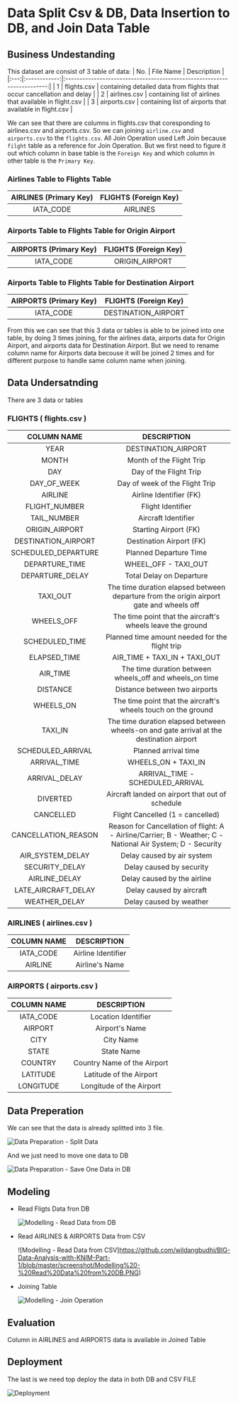 # Data Split Csv & DB, Data Insertion to DB, and Join Data Table

## Business Undestanding
This dataset are consist of 3 table of data:
| No. |   File Name  |                               Description                               |
|:---:|:------------:|:-----------------------------------------------------------------------:|
|  1  | flights.csv  | containing detailed data from flights that occur cancellation and delay |
|  2  | airlines.csv | containing list of airlines that available in flight.csv                |
|  3  | airports.csv | containing list of airports that available in flight.csv                |

We can see that there are columns in flights.csv that coresponding to airlines.csv and airports.csv. So we can joining ```airline.csv``` and ```airports.csv``` to the ```flights.csv```. All Join Operation used Left Join because ```filght``` table as a reference for Join Operation. But we first need to figure it out which column in base table is the ```Foreign Key``` and which column in other table is the ```Primary Key```.

### Airlines Table to Flights Table

| AIRLINES (Primary Key) | FLIGHTS (Foreign Key) |
|:----------------------:|:---------------------:|
|        IATA_CODE       |        AIRLINES       |

### Airports Table to Flights Table for Origin Airport

| AIRPORTS (Primary Key) | FLIGHTS (Foreign Key) |
|:----------------------:|:---------------------:|
|        IATA_CODE       |     ORIGIN_AIRPORT    |

### Airports Table to Flights Table for Destination Airport

| AIRPORTS (Primary Key) | FLIGHTS (Foreign Key) |
|:----------------------:|:---------------------:|
|        IATA_CODE       |  DESTINATION_AIRPORT  |

From this we can see that this 3 data or tables is able to be joined into one table, by doing 3 times joining, for the airlines data, airports data for Origin Airport, and airports data for Destination Airport. But we need to rename column name for Airports data becouse it will be joined 2 times and for different purpose to handle same column name when joining.

## Data Undersatnding
There are 3 data or tables

### FLIGHTS ( flights.csv )
|     COLUMN NAME     |                                                 DESCRIPTION                                                |
|:-------------------:|:----------------------------------------------------------------------------------------------------------:|
|         YEAR        | DESTINATION_AIRPORT                                                                                        |
|        MONTH        | Month of the Flight Trip                                                                                   |
|         DAY         | Day of the Flight Trip                                                                                     |
|     DAY_OF_WEEK     | Day of week of the Flight Trip                                                                             |
|       AIRLINE       | Airline Identifier (FK)                                                                                    |
|    FLIGHT_NUMBER    | Flight Identifier                                                                                          |
|     TAIL_NUMBER     | Aircraft Identifier                                                                                        |
|    ORIGIN_AIRPORT   | Starting Airport (FK)                                                                                      |
| DESTINATION_AIRPORT | Destination Airport (FK)                                                                                   |
| SCHEDULED_DEPARTURE | Planned Departure Time                                                                                     |
|    DEPARTURE_TIME   | WHEEL_OFF - TAXI_OUT                                                                                       |
|   DEPARTURE_DELAY   | Total Delay on Departure                                                                                   |
|       TAXI_OUT      | The time duration elapsed between departure from the origin airport gate and wheels off                    |
|      WHEELS_OFF     | The time point that the aircraft's wheels leave the ground                                                 |
|    SCHEDULED_TIME   | Planned time amount needed for the flight trip                                                             |
|     ELAPSED_TIME    | AIR_TIME + TAXI_IN + TAXI_OUT                                                                              |
|       AIR_TIME      | The time duration between wheels_off and wheels_on time                                                    |
|       DISTANCE      | Distance between two airports                                                                              |
|      WHEELS_ON      | The time point that the aircraft's wheels touch on the ground                                              |
|       TAXI_IN       | The time duration elapsed between wheels-on and gate arrival at the destination airport                    |
|  SCHEDULED_ARRIVAL  | Planned arrival time                                                                                       |
|     ARRIVAL_TIME    | WHEELS_ON + TAXI_IN                                                                                        |
|    ARRIVAL_DELAY    | ARRIVAL_TIME - SCHEDULED_ARRIVAL                                                                           |
|       DIVERTED      | Aircraft landed on airport that out of schedule                                                            |
|      CANCELLED      | Flight Cancelled (1 = cancelled)                                                                           |
| CANCELLATION_REASON | Reason for Cancellation of flight: A - Airline/Carrier; B - Weather; C - National Air System; D - Security |
|   AIR_SYSTEM_DELAY  | Delay caused by air system                                                                                 |
|    SECURITY_DELAY   | Delay caused by security                                                                                   |
|    AIRLINE_DELAY    | Delay caused by the airline                                                                                |
| LATE_AIRCRAFT_DELAY | Delay caused by aircraft                                                                                   |
|    WEATHER_DELAY    | Delay caused by weather                                                                                    |

### AIRLINES ( airlines.csv )

| COLUMN NAME |     DESCRIPTION    |
|:-----------:|:------------------:|
|  IATA_CODE  | Airline Identifier |
|   AIRLINE   | Airline's Name     |

### AIRPORTS ( airports.csv )

| COLUMN NAME |         DESCRIPTION         |
|:-----------:|:---------------------------:|
|  IATA_CODE  | Location Identifier         |
|   AIRPORT   | Airport's Name              |
|     CITY    | City Name                   |
|    STATE    | State Name                  |
|   COUNTRY   | Country Name of the Airport |
|   LATITUDE  | Latitude of the Airport     |
|  LONGITUDE  | Longitude of the Airport    |

## Data Preperation
We can see that the data is already splitted into 3 file.

![Data Preparation - Split Data](https://github.com/wildangbudhi/BIG-Data-Analysis-with-KNIM-Part-1/blob/master/screenshot/Data%20Preparation%20-%20Split%20Data.PNG)

And we just need to move one data to DB

![Data Preparation - Save One Data in DB](https://github.com/wildangbudhi/BIG-Data-Analysis-with-KNIM-Part-1/blob/master/screenshot/Data%20Preparation%20-%20Save%20One%20Data%20in%20DB.PNG)

## Modeling

- Read Fligts Data fron DB

    ![Modelling - Read Data from DB](https://github.com/wildangbudhi/BIG-Data-Analysis-with-KNIM-Part-1/blob/master/screenshot/Modelling%20-%20Read%20Data%20from%20DB.PNG)

- Read AIRLINES & AIRPORTS Data from CSV

    ![Modelling - Read Data from CSV]https://github.com/wildangbudhi/BIG-Data-Analysis-with-KNIM-Part-1/blob/master/screenshot/Modelling%20-%20Read%20Data%20from%20DB.PNG)

- Joining Table

    ![Modelling - Join Operation](https://github.com/wildangbudhi/BIG-Data-Analysis-with-KNIM-Part-1/blob/master/screenshot/Modelling%20-%20Join%20Operation.PNG)


## Evaluation
Column in AIRLINES and AIRPORTS data is available in Joined Table

## Deployment
The last is we need top deploy the data in both DB and CSV FILE

![Deployment](https://github.com/wildangbudhi/BIG-Data-Analysis-with-KNIM-Part-1/blob/master/screenshot/Deployment.PNG)